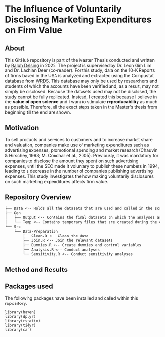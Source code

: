 # The Influence of Voluntarily Disclosing Marketing Expenditures on Firm Value

## About
This GitHub repository is part of the Master Thesis conducted and written by [Ralph Delsing](https://www.github.com/RalphGit21) in 2022. The project is supervised by Dr. Leon Gim Lim and Dr. Lachlan Deer (co-reader). For this study, data on the 10-K Reports of firms based in the USA is analyzed and extracted using the Compustat database from [WRDS](https://wrds-www.wharton.upenn.edu). This database may only be used by researchers and students of which the accounts have been verified and, as a result, may not simply be disclosed. Because the datasets used may not be disclosed, the study cannot be fully replicated. Instead, I created this because I believe in the **value of open science** and I want to stimulate **reproducability** as much as possible. Therefore, all the exact steps taken in the Master's thesis from beginning till the end are shown.
  
## Motivation
To sell products and services to customers and to increase market share and valuation, companies make use of marketing expenditures such as advertising expenses, promotional spending and market research (Chauvin & Hirschey, 1993; M. Conchar et al., 2005). Previously, it was mandatory for companies to disclose the amount they spent on such advertising expenses, until the SEC made it voluntary to publish these numbers in 1994, leading to a decrease in the number of companies publishing advertising expenses. This study investigates the how making voluntarily disclosures on such marketing expenditures affects firm value.

## Repository Overview
```txt
├── Data <-- Holds all the datasets that are used and called in the scripts (these are not on Github for the reasons described above) 
├── Gen 
│   ├── Output <-- Contains the final datasets on which the analyses are  conducted (and additional metadata and/or PDFs if relevant)
│   └── Temp <-- Contains temporary files that are created during the cleaning phase, from which the output files are created
└── Src
    └── Data-Preparation 
        ├── Clean.R <-- Clean the data
        ├── Join.R <-- Join the relevant datasets
        ├── Dummies.R <-- Create dummies and control variables
        ├── Analysis.R <-- Conduct analyses
        └── Sensitivity.R <-- Conduct sensitivity analyses
```
## Method and Results


## Packages used
The following packages have been installed and called within this repository:
```
library(haven)
library(dplyr)
library(rstatix)
library(tidyr)
library(car)
```
